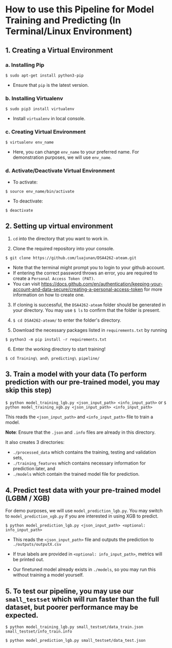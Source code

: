 # How to use this Pipeline for Model Training and Predicting (In Terminal/Linux Environment)

## 1. Creating a Virtual Environment

### a. Installing Pip
`$ sudo apt-get install python3-pip`

- Ensure that `pip` is the latest version.

### b. Installing Virtualenv

`$ sudo pip3 install virtualenv`

- Install `virtualenv` in local console.

### c. Creating Virtual Environment

`$ virtualenv env_name`

- Here, you can change `env_name` to your preferred name. For demonstration purposes, we will use `env_name`.

### d. Activate/Deactivate Virtual Environment

- To activate:

`$ source env_name/bin/activate`

- To deactivate:

`$ deactivate`

## 2. Setting up virtual environment

1. `cd` into the directory that you want to work in.

2. Clone the required repository into your console.

`$ git clone https://github.com/luajunan/DSA4262-ateam.git`
- Note that the terminal might prompt you to login to your github account.
- If entering the correct password throws an error, you are required to create a `Personal Access Token (PAT)`.
- You can visit https://docs.github.com/en/authentication/keeping-your-account-and-data-secure/creating-a-personal-access-token for more information on how to create one.

3. If cloning is successful, the `DSA4262-ateam` folder should be generated in your directory. You may use `$ ls` to confirm that the folder is present.

4. `$ cd DSA4262-ateam/` to enter the folder's directory.

5. Download the necessary packages listed in `requirements.txt` by running

`$ python3 -m pip install -r requirements.txt`

6. Enter the working directory to start training!

`$ cd Training\ and\ predicting\ pipeline/`

## 3. Train a model with your data (To perform prediction with our pre-trained model, you may skip this step)

`$ python model_training_lgb.py <json_input_path> <info_input_path>` or 
`$ python model_training_xgb.py <json_input_path> <info_input_path>`

This reads the `<json_input_path>` and `<info_input_path>` file to train a model.

**Note**: Ensure that the `.json` and `.info` files are already in this directory.

It also creates 3 directories:  
- `./processed_data` which contains the training, testing and validation sets,  
- `./training_features` which contains necessary information for prediction later, and  
- `./models` which contain the trained model file for prediction.

## 4. Predict test data with your pre-trained model (LGBM / XGB)

For demo purposes, we will use `model_prediction_lgb.py`. You may switch to `model_prediction_xgb.py` if you are interested in using XGB to predict.

`$ python model_prediction_lgb.py <json_input_path> <optional: info_input_path>`

- This reads the `<json_input_path>` file and outputs the prediction to `./outputs/outputX.csv`  

- If true labels are provided in `<optional: info_input_path>`, metrics will be printed out.  

- Our finetuned model already exists in `./models`, so you may run this without training a model yourself.

## 5. To test our pipeline, you may use our `small_testset` which will run faster than the full dataset, but poorer performance may be expected.  

`$ python model_training_lgb.py small_testset/data_train.json small_testset/info_train.info`

`$ python model_prediction_lgb.py small_testset/data_test.json`
